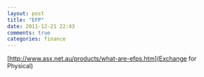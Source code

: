 ```yaml
---
layout: post
title: "EFP"
date: 2011-12-21 22:43
comments: true
categories: finance
---
```

[http://www.asx.net.au/products/what-are-efps.htm](Exchange for Physical)

